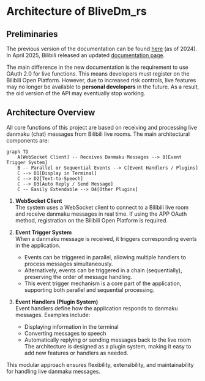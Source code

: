# Architecture of BliveDm_rs

## Preliminaries

The previous version of the documentation can be found [here](https://open-live.bilibili.com/document/657d8e34-f926-a133-16c0-300c1afc6e6b) (as of 2024). In April 2025, Bilibili released an updated [documentation page](https://open.bilibili.com/doc/4/19350a57-2e2d-43cf-3e6d-c7de132b24b6). 

The main difference in the new documentation is the requirement to use OAuth 2.0 for live functions. This means developers must register on the Bilibili Open Platform. However, due to increased risk controls, live features may no longer be available to **personal developers** in the future. As a result, the old version of the API may eventually stop working.

## Architecture Overview

All core functions of this project are based on receiving and processing live danmaku (chat) messages from Bilibili live rooms. The main architectural components are:

```mermaid
graph TD
    A[WebSocket Client] -- Receives Danmaku Messages --> B[Event Trigger System]
    B -- Parallel or Sequential Events --> C[Event Handlers / Plugins]
    C --> D1[Display in Terminal]
    C --> D2[Text-to-Speech]
    C --> D3[Auto Reply / Send Message]
    C -- Easily Extendable --> D4[Other Plugins]
```

1. **WebSocket Client**  
   The system uses a WebSocket client to connect to a Bilibili live room and receive danmaku messages in real time. If using the APP OAuth method, registration on the Bilibili Open Platform is required.

2. **Event Trigger System**  
   When a danmaku message is received, it triggers corresponding events in the application.  
   - Events can be triggered in parallel, allowing multiple handlers to process messages simultaneously.
   - Alternatively, events can be triggered in a chain (sequentially), preserving the order of message handling.
   - This event trigger mechanism is a core part of the application, supporting both parallel and sequential processing.

3. **Event Handlers (Plugin System)**  
   Event handlers define how the application responds to danmaku messages. Examples include:
   - Displaying information in the terminal
   - Converting messages to speech
   - Automatically replying or sending messages back to the live room  
   The architecture is designed as a plugin system, making it easy to add new features or handlers as needed.

This modular approach ensures flexibility, extensibility, and maintainability for handling live danmaku messages.


